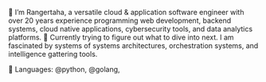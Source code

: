 👋 I’m Rangertaha, a versatile cloud & application software engineer with over 20 years experience programming web development, backend systems, cloud native applications, cybersecurity tools, and data analytics platforms. 🌱 Currently trying to figure out what to dive into next. I am fascinated by systems of systems architectures, orchestration systems, and intelligence gattering tools.

🔧 Languages: @python, @golang, 
